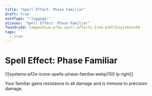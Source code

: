 ```yaml
---
title: "Spell Effect: Phase Familiar"
draft: true
noteType: ":luggage:"
aliases: "Spell Effect: Phase Familiar"
foundryId: Compendium.pf2e.spell-effects.Item.61Hl31nyzt63vvX9
tags:
  - Item
---
```


# Spell Effect: Phase Familiar
![[systems-pf2e-icons-spells-phase-familiar.webp|150 lp right]]

Your familiar gains resistance to all damage and is immune to precision damage.
